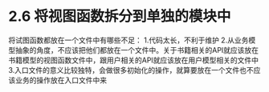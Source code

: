 # 2.6 将视图函数拆分到单独的模块中

将试图函数都放在一个文件中有哪些不足：
1.代码太长，不利于维护
2.从业务模型抽象的角度，不应该把他们都放在一个文件中。关于书籍相关的API就应该放在书籍模型的视图函数文件中，跟用户相关的API就应该放在用户模型相关的文件中
3.入口文件的意义比较独特，会做很多初始化的操作，就算要放在一个文件也不应该业务的操作放在入口文件中来